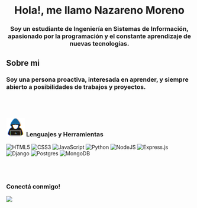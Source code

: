

<!---
nazarenomoreno/nazarenomoreno is a ✨ special ✨ repository because its `README.md` (this file) appears on your GitHub profile.
You can click the Preview link to take a look at your changes.
--->
<h1 align="center">Hola!, me llamo Nazareno Moreno</h1>
<h3 align="center">Soy un estudiante de Ingeniería en Sistemas de Información, apasionado por la programación y el constante aprendizaje de nuevas tecnologías.</h3>


<h2 align="left">Sobre mi</h2>
<h3 align="left">Soy una persona proactiva, interesada en aprender, y siempre abierto a posibilidades de trabajos y proyectos.</h3>
<br><br>

<h3 align="left">
   <picture>
    <img src="https://github.com/0xAbdulKhalid/0xAbdulKhalid/raw/main/assets/mdImages/about_me.gif" width="50px">
  </picture>
    Lenguajes y Herramientas
   
</h3>

<p align="left"> 
  <img src="https://img.shields.io/badge/html5-%23E34F26.svg?style=for-the-badge&logo=html5&logoColor=white" alt="HTML5"/>
  <img src="https://img.shields.io/badge/css3-%231572B6.svg?style=for-the-badge&logo=css3&logoColor=white" alt="CSS3"/>
  <img src="https://img.shields.io/badge/javascript-%23323330.svg?style=for-the-badge&logo=javascript&logoColor=%23F7DF1E" alt="JavaScript"/>
  <img src="https://img.shields.io/badge/python-3670A0?style=for-the-badge&logo=python&logoColor=ffdd54" alt="Python"/>
  <img src="https://img.shields.io/badge/node.js-6DA55F?style=for-the-badge&logo=node.js&logoColor=white" alt="NodeJS"/>
  <img src="https://img.shields.io/badge/express.js-%23404d59.svg?style=for-the-badge&logo=express&logoColor=%2361DAFB" alt="Express.js"/>
  <img src="https://img.shields.io/badge/django-%23092E20.svg?style=for-the-badge&logo=django&logoColor=white" alt="Django"/>
  <img src="https://img.shields.io/badge/postgres-%23316192.svg?style=for-the-badge&logo=postgresql&logoColor=white" alt="Postgres"/>
  <img src="https://img.shields.io/badge/MongoDB-%234ea94b.svg?style=for-the-badge&logo=mongodb&logoColor=white" alt="MongoDB"/>

</p>

<br><br>

<h3 align="left">Conectá conmigo!</h3>
<p align="left">
  <a href="https://www.linkedin.com/in/nazareno-moreno-267b96172/" target="blank">
      <img src="https://img.shields.io/badge/linkedin-%230077B5.svg?style=for-the-badge&logo=linkedin&logoColor=white"/>
  </a>
</p>










